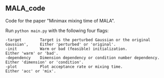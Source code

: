 ## MALA_code

Code for the paper "Minimax mixing time of MALA". 

Run ```python main.py``` with the following four flags:

```
-target        Target is the perturbed Gaussian or the original Gaussian',     Either 'perturbed' or 'original'.
-init          Warm or bad (feasible) initialization.                          Either 'warm' or 'bad'.
-dependency    Dimension dependency or condition number dependency.            Either 'dimension' or 'condition'.
-plot          Plot acceptance rate or mixing time.                            Either 'acc' or 'mix'.
```
